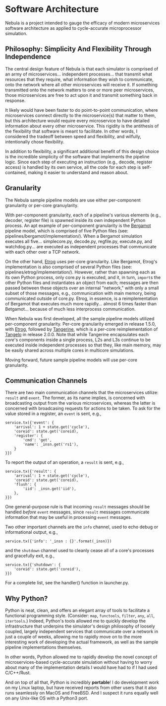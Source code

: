 # Software Architecture

Nebula is a project intended to gauge the efficacy of
modern microservices software architecture as applied to cycle-accurate
microprocessor simulation.

## Philosophy: Simplicity And Flexibility Through Independence

The central design feature of Nebula is that each simulator is
comprised of an army of microservices... independent processes... that
transmit what resources that they require, what information they wish
to communicate, onto the network where all other microservices will
receive it. If something transmitted onto the network matters to one or
more peer microservices, those microservices are free to act upon it and
transmit something back in response.

It likely would have been faster to do point-to-point communication, where
microservices connect directly to the microservice(s) that matter to
them, but this architecture would require every microservice to have detailed
information about every other microservice. This rigidity is the antithesis
of the flexibility that software is meant to facilitate. In other words,
I considered the tradeoff between speed and flexibility, and wilfully,
intentionally chose flexibility.

In addition to flexibility, a significant additional benefit of this design
choice is the incredible simplicity of the software that implements the
pipeline logic. Since each step of executing an instruction (e.g., decode,
register access) is handled by its own service, all the code for each step
is self-contained, making it easier to understand and reason about.

## Granularity

The Nebula sample pipeline models are use either per-component
granularity or per-core granuylarity.

With per-component granularity,
each of a pipeline's various elements (e.g., decoder, register file)
is spawned inside its own independent Python process.
An apt example of per-component granularity is the
[Bergamot](../pipelines/bergamot/README.md) pipeline model, which is
comprised of five Python files (see: pipelines/bergamot/implementation/).
When a Bergamot simulation executes all five... simplecore.py, decode.py,
regfile.py, execute.py, and watchdog.py... are executed as independent
processes that communicate with each other over a TCP network.

On the other hand, [Etrog](../pipelines/etrog/README.md) uses per-core
granularity. Like Bergamot, Etrog's implementation is also comprised of
several Python files (see: pipelines/etrog/implementation/). However,
rather than spawning each as its own Python process, only core.py is
executed, and it, in turn, `import`s the other Python files and
instantiates an object from each; messages are then passed between these
objects over an internal "network," with only a small subset of those
messages, e.g., communication with main memory, being communicated
outside of core.py. Etrog, in essence, is a reimplementation of Bergamot
that executes much more rapidly... almost 6 times faster than Betgamot...
because of much less interprocess communication.

When Nebula was first developed, all the sample pipeline models
utilized per-component granularity. Per-core granularity emerged in
release 1.5.0, with [Etrog](../pipelines/etrog/README.md), followed by
[Tangerine](../pipelines/tangerine/README.md), which is a per-core
reimplementation of [Tangelo](../pipelines/tangelo/README.md) in release
2.0.0. Note that while Tangerine encapsulates each _core_'s components
inside a single process, L2s and L3s continue to be executed inside
independent processes so that they, like main memory, may be easily
shared across multiple cores in multicore simulations.

Moving forward, future sample pipeline models will use per-core
granularity.

## Communication Channels

There are two main communication channels that the microservices utilize:
`result` and `event`. The
former, as its name implies, is concerned with broadcasting output from the
various microservices, whereas the latter is concerned with broadcasing
requests for actions to be taken. To ask for the value stored in a register,
an `event` is sent, e.g.,

    service.tx({'event': {
        'arrival': 1 + state.get('cycle'),
        'coreid': state.get('coreid),
        'register': {
            'cmd': 'get',
            'name': _insn.get('rs1'),
        }
    }})

To report the output of an operation, a `result` is sent, e.g.,

    service.tx({'result': {
        'arrival': 1 + state.get('cycle'),
        'coreid': state.get('coreid),
        'flush': {
            'iid': _insn.get('iid'),
        },
    }})

One general-purpose rule is that incoming `result` messages should
be handled _before_ `event` messages, since `result` messages communicate
information that may be useful in processing `event` messages.

Two other important channels are the `info`
channel, used to echo debug or informational output, e.g., 

    service.tx({'info': '_insn : {}'.format(_insn)})

and the `shutdown` channel used to cleanly cease all of a core's processes
and gracefully exit, e.g., 

    service.tx({'shutdown': {
        'coreid': state.get('coreid'),
    }})

For a complete list, see the handler() function in launcher.py.

## Why Python?

Python is neat, clean, and offers an elegant array of tools to facilitate a
functional programming style. (Consider: `map`, `functools`, `filter`,
`any`, `all`, `itertools`.) Indeed, Python's tools allowed me to quickly
develop the infrastructure that underpins the simulator's design philosophy
of loosely coupled, largely independent services that communicate over a
network in just a couple of weeks, allowing me to rapidly move on to the
more interesting work of developing the actual framework, as well as the
sample pipeline implementations themselves.

In other words, Python allowed
me to rapidly develop the novel concept of microservices-based
cycle-accurate simulation without having to worry about many of the
implementation details I would have had to if I had used C/C++/Rust.

And on top of all that, Python is incredibly **portable**! I do development
work on my Linux laptop, but have received reports from other users that it
also runs seamlessly on MacOS and FreeBSD. And I suspect it runs equally
well on any Unix-like OS with a Python3 port.